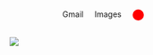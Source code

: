 <!DOCTYPE html>
<html>

<head>
        <title>Google</title>  
</head>

<style>
   body {
       margin: 0;
   }

   #nav {
       display: flex;
       justify-content: flex-end;
       margin-top: 15px;
    
   }

   #nav a {
       margin-right: 20px;

   }

    #nav a.topimage {
       width: 20px;
       height: 20px;
       background: red;
       border-radius: 10px;
   }

   #middle {
       margin-top:30px;
   }

   #logo {
       text-align:center;
    
   }

</style>

<body>

   <div id="nav">
        <a class="toplink">Gmail</a>
        <a class="toplink">Images</a>
        <a class="topimage"></a>
   </div>

  <div id="middle">


  <div id="logo">
        <img src="https://encrypted-tbn0.gstatic.com/images?q=tbn:ANd9GcRV_8b_cQIvkIZqQHNp-GBC6p-VIoW1Cpk9mw&usqp=CAU">
   </div>


   </div>


</body>

</html>